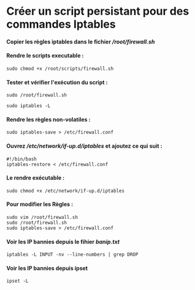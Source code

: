 # Créer un script persistant pour des commandes Iptables 
####  Copier les règles iptables dans le fichier */root/firewall.sh*

#### Rendre le scripts executable :
```
sudo chmod +x /root/scripts/firewall.sh
```
#### Tester et vérifier l'exécution du script :
```
sudo /root/firewall.sh
```
```
sudo iptables -L
```
#### Rendre les règles non-volatiles :
```
sudo iptables-save > /etc/firewall.conf
```
#### Ouvrez */etc/network/if-up.d/iptables* et ajoutez ce qui suit :
```
#!/bin/bash
iptables-restore < /etc/firewall.conf
```
#### Le rendre exécutable :
```
sudo chmod +x /etc/network/if-up.d/iptables
```
#### Pour modifier les Règles :
```
sudo vim /root/firewall.sh
sudo /root/firewall.sh
sudo iptables-save > /etc/firewall.conf
```
#### Voir les IP bannies depuis le fihier *banip.txt*
```
iptables -L INPUT -nv --line-numbers | grep DROP
```
#### Voir les IP bannies depuis ipset
```
ipset -L
```
